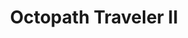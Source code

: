 ---
title: 'Octopath Traveler II'
tags:
  - platform_switch
  - genre_rpg
physical: true
digital: false
guide: false
pending: false
posted: 2023-03-05
---
